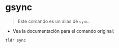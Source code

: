 # gsync

> Este comando es un alias de `sync`.

- Vea la documentación para el comando original:

`tldr sync`
